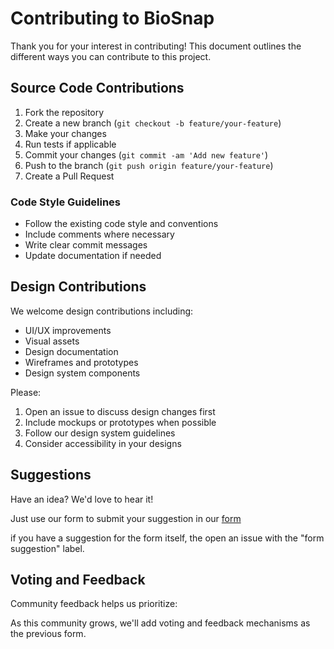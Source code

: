 # Contributing to BioSnap

Thank you for your interest in contributing! This document outlines the different ways you can contribute to this project.

## Source Code Contributions

1. Fork the repository
2. Create a new branch (`git checkout -b feature/your-feature`)
3. Make your changes
4. Run tests if applicable
5. Commit your changes (`git commit -am 'Add new feature'`)
6. Push to the branch (`git push origin feature/your-feature`)
7. Create a Pull Request

### Code Style Guidelines

- Follow the existing code style and conventions
- Include comments where necessary
- Write clear commit messages
- Update documentation if needed

## Design Contributions

We welcome design contributions including:

- UI/UX improvements
- Visual assets
- Design documentation
- Wireframes and prototypes
- Design system components

Please:

1. Open an issue to discuss design changes first
2. Include mockups or prototypes when possible
3. Follow our design system guidelines
4. Consider accessibility in your designs

## Suggestions

Have an idea? We'd love to hear it!

Just use our form to submit your suggestion in our [form](https://form.jotform.com/243213039207649)

if you have a suggestion for the form itself, the open an issue with the "form suggestion" label.

## Voting and Feedback

Community feedback helps us prioritize:

As this community grows, we'll add voting and feedback mechanisms as the previous form.


